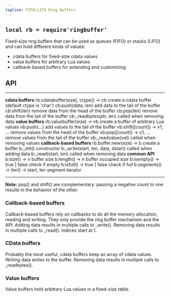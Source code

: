 ```yaml
---
tagline: FIFO/LIFO Ring Buffers
---
```


## `local rb = require'ringbuffer'`

Fixed-size ring buffers that can be used as queues (FIFO) or stacks (LIFO)
and can hold different kinds of values:

  * cdata buffers for fixed-size cdata values
  * value buffers for arbitrary Lua values
  * callback-based buffers for extending and customizing

## API

------------------------------------- ------------------------------------------------
__cdata buffers__
rb.cdatabuffer(size[, ctype]) -> cb   create a cdata buffer (default ctype is 'char')
cb:push(data, len)                    add data to the tail of the buffer
cb:shift(len)                         remove data from the head of the buffer
cb:pop(len)                           remove data from the tail of the buffer
cb:_readbytes(ptr, len)               called when removing data
__value buffers__
rb.valuebuffer(size) -> vb            create a buffer of arbitrary Lua values
vb:push(...)                          add values to the tail of the buffer
vb:shift([count]) -> v1, ...          remove values from the head of the buffer
vb:pop([count]) -> v1, ...            remove values from the tail of the buffer
vb:_readvalue(val)                    called when removing values
__callback-based buffers__
rb.buffer:new(size) -> b              create a buffer
b:_init()                             constructor
b:_write(start, len, data, dstart)    called when adding data
b:_read(start, len)                   called when removing data
__common API__
b:size() -> n                         buffer size
b:length() -> n                       buffer occupied size
b:isempty() -> true | false           check if empty
b:isfull() -> true | false            check if full
b:segments() -> iter() -> start, len  segment iterator
------------------------------------- ------------------------------------------------

__Note:__ pop() and shift() are complementary: passing a negative count
to one results in the behavior of the other.

### Callback-based buffers

Callback-based buffers rely on callbacks to do all the memory allocation,
reading and writing. They only provide the ring buffer mechanism and the API.
Adding data results in multiple calls to _write(). Removing data results in
multiple calls to _read(). Indices start at 1.

### CData buffers

Probably the most useful, cdata buffers keep an array of cdata values.
Writing data writes to the buffer. Removing data results in multiple calls
to _readbytes().

### Value buffers

Value buffers hold arbitrary Lua values in a fixed-size table.
